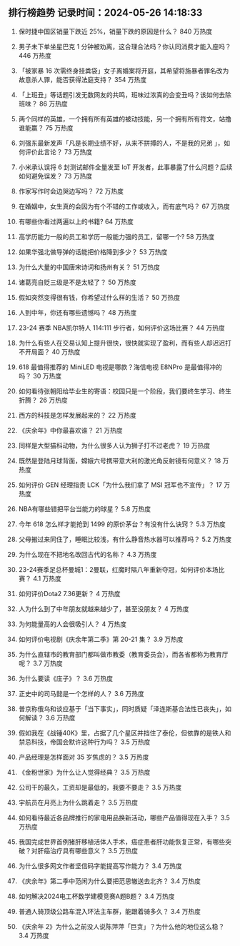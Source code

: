 
## 排行榜趋势 记录时间：2024-05-26 14:18:33
  
  1. 保时捷中国区销量下跌近 25%，销量下跌的原因是什么？ 840 万热度
    
  2. 男子未下单坐星巴克 1 分钟被劝离，这合理合法吗？你认同消费才能入座吗？ 446 万热度
    
  3. 「被家暴 16 次需终身挂粪袋」女子离婚案将开庭，其希望将施暴者罪名改为故意杀人罪，能否获得法庭支持？ 354 万热度
    
  4. 「上班丑」等话题引发无数网友的共鸣，班味过浓真的会变丑吗？该如何去除班味？ 86 万热度
    
  5. 两个同样的英雄，一个拥有所有英雄的被动技能，另一个拥有所有符文，站撸谁能赢？ 75 万热度
    
  6. 刘强东最新发声「凡是长期业绩不好，从来不拼搏的人，不是我的兄弟 」，如何评价此言论？ 73 万热度
    
  7. 小米承认误将 6 封测试邮件全量发至 IoT 开发者，此事暴露了什么问题？后续如何避免误发？ 73 万热度
    
  8. 作家写作时会边哭边写吗？ 72 万热度
    
  9. 在婚姻中，女生真的会因为有个不错的工作或收入，而有底气吗？ 67 万热度
    
  10. 有哪些你看过两遍以上的书籍? 64 万热度
    
  11. 高学历能力一般的员工和学历一般能力强的员工，留哪一个? 58 万热度
    
  12. 如果华强北做导弹的话能把价格降到多少？ 53 万热度
    
  13. 为什么大量的中国唐宋诗词和扬州有关？ 51 万热度
    
  14. 诸葛亮自贬三级是不是太轻了？ 50 万热度
    
  15. 假如突然变得很有钱，你希望过什么样的生活？ 50 万热度
    
  16. 人到中年，你还有哪些遗憾吗？ 48 万热度
    
  17. 23-24 赛季 NBA凯尔特人 114:111 步行者，如何评价这场比赛？ 44 万热度
    
  18. 为什么有些人在交易认知上提升很快，很快就实现了盈利，而有些人却迟迟打不开局面？ 40 万热度
    
  19. 618 最值得推荐的 MiniLED 电视是哪款？海信电视 E8NPro 是最值得冲的吗？ 30 万热度
    
  20. 如何看待张朝阳给毕业生的寄语：校园只是一个阶段，我们要终生学习、终生折腾？ 26 万热度
    
  21. 西方的科技是怎样发展起来的？ 22 万热度
    
  22. 《庆余年》中你最喜欢谁？ 21 万热度
    
  23. 同样是大型猫科动物，为什么很多人认为狮子打不过老虎？ 19 万热度
    
  24. 既然是登陆月球背面，嫦娥六号携带意大利的激光角反射镜有何意义？ 18 万热度
    
  25. 如何评价 GEN 经理指责 LCK「为什么我们拿了 MSI 冠军也不宣传」？ 17 万热度
    
  26. NBA有哪些错把平台当能力的球星？ 5.8 万热度
    
  27. 今年 618 怎么样才能抢到 1499 的原价茅台？有没有什么诀窍？ 5.3 万热度
    
  28. 父母搬过来同住了，睡眠比较浅，有什么静音热水器可以推荐吗？ 5.2 万热度
    
  29. 为什么现在不把地名改回古代的名称？ 4.3 万热度
    
  30. 23-24赛季足总杯曼城1：2曼联，红魔时隔八年重新夺冠，如何评价本场比赛？ 4.1 万热度
    
  31. 如何评价Dota2 7.36更新？ 4 万热度
    
  32. 人为什么到了中年朋友就越来越少了，甚至没朋友？ 4 万热度
    
  33. 为何能量高的人会很吸引人？ 4 万热度
    
  34. 如何评价电视剧《庆余年第二季》第 20-21 集？ 3.9 万热度
    
  35. 为什么直辖市的教育部门都叫做市教委（教育委员会），而各省都称为教育厅呢？ 3.7 万热度
    
  36. 为什么要读《庄子》？ 3.6 万热度
    
  37. 正史中的司马懿是一个怎样的人？ 3.6 万热度
    
  38. 普京称俄乌和谈应基于「当下事实」，同时质疑「泽连斯基合法性已丧失」，如何解读？ 3.6 万热度
    
  39. 假如我在《战锤40K》里，占据了几个星区并挡住了泰伦，但依靠的是铁人和禁忌科技，帝国会默许这种行为吗？ 3.5 万热度
    
  40. 产品经理是怎样面对 35 岁焦虑的？ 3.5 万热度
    
  41. 《金粉世家》为什么让人觉得经典？ 3.5 万热度
    
  42. 公司干的最久，工资却是最低的，我要不要走？ 3.5 万热度
    
  43. 宇航员在月亮上为什么跳着走？ 3.5 万热度
    
  44. 如何看待最近各品牌推行的家电用品换新活动，哪些产品值得现在入手？ 3.5 万热度
    
  45. 我国完成世界首例猪肝移植活体人手术，癌症患者肝功能恢复正常，有哪些突破？对肝癌治疗具有哪些意义？ 3.5 万热度
    
  46. 为什么很多网文作者坚信码字能提高写作能力？ 3.4 万热度
    
  47. 《庆余年》第二季中范闲为什么要把范思辙送去北齐？ 3.4 万热度
    
  48. 如何解决2024电工杯数学建模竞赛A题B题？ 3.4 万热度
    
  49. 普通人骑顶级公路车混入环法主车群，能跟着骑多久？ 3.4 万热度
    
  50. 《庆余年 2》为什么之前没人说陈萍萍「巨贪」？为什么他的地位这么稳？ 3.4 万热度
    